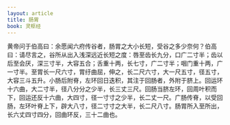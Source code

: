 ```yaml
---
layout: article
title: 肠胃
book: 灵枢经
---
```


黄帝问于伯高曰：余愿闻六府传谷者，肠胃之大小长短，受谷之多少奈何？伯高曰：请尽言之，谷所从出入浅深远近长短之度：唇至齿长九分，口广二寸半；齿以后至会厌，深三寸半，大容五合；舌重十两，长七寸，广二寸半；咽门重十两，广一寸半。至胃长一尺六寸，胃纡曲屈，伸之，长二尺六寸，大一尺五寸，径五寸，大容三斗五升。小肠后附脊，左环回日迭积，其注于回肠者，外附于脐上。回运环十六曲，大二寸半，径八分分之少半，长三丈三尺。回肠当脐左环，回周叶积而下，回运还反十六曲，大四寸，径一寸寸之少半，长二丈一尺。广肠传脊，以受回肠，左环叶脊上下，辟大八寸，径二寸寸之大半，长二尺八寸。肠胃所入至所出，长六丈四寸四分，回曲环反，三十二曲也。

